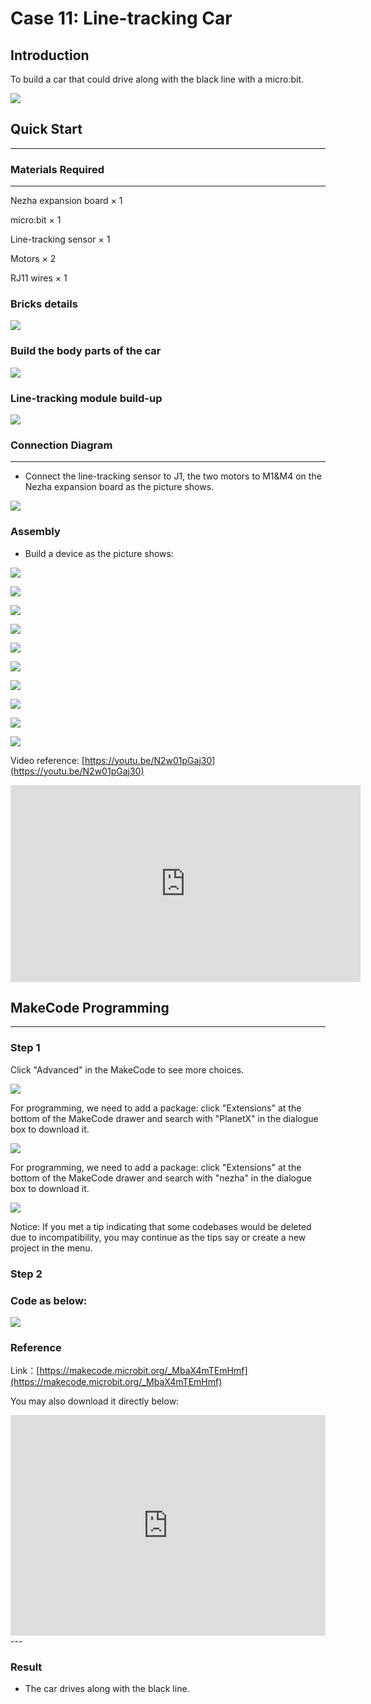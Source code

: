 # Case 11: Line-tracking Car

## Introduction
To build a car that could drive along with the black line with a micro:bit. 

![](./images/case_11_01.png)

## Quick Start

---

### Materials Required

---
Nezha expansion board × 1

micro:bit × 1

Line-tracking sensor × 1

Motors × 2

RJ11 wires × 1


### Bricks details


![](./images/Bricks_case_11.png)

### Build the body parts of the car

![](./images/case_10_02.png)

### Line-tracking module build-up

![](./images/case_11_03.png)

### Connection Diagram 
---
- Connect the line-tracking sensor to J1, the two motors to M1&M4 on the Nezha expansion board as the picture shows.


![](./images/case_11_04.png)

### Assembly

- Build a device as the picture shows:



![](./images/case_11_05.png)

![](./images/case_11_06.png)

![](./images/case_11_07.png)

![](./images/case_11_08.png)

![](./images/case_11_09.png)

![](./images/case_11_10.png)

![](./images/case_11_11.png)

![](./images/case_11_12.png)

![](./images/case_11_13.png)

![](./images/case_11_14.png)

Video reference: [https://youtu.be/N2w01pGaj30](https://youtu.be/N2w01pGaj30)



<iframe width="560" height="315" src="https://www.youtube.com/embed/N2w01pGaj30" frameborder="0" allow="accelerometer; autoplay; clipboard-write; encrypted-media; gyroscope; picture-in-picture" allowfullscreen></iframe>



## MakeCode Programming

---


### Step 1

Click "Advanced" in the MakeCode to see more choices.

![](./images/case_01_10.png)

For programming, we need to add a package: click "Extensions" at the bottom of the MakeCode drawer and search with "PlanetX" in the dialogue box to download it. 

![](./images/case_01_11.png)

For programming, we need to add a package: click "Extensions" at the bottom of the MakeCode drawer and search with "nezha" in the dialogue box to download it. 

![](./images/case_03_09.png)

Notice: If you met a tip indicating that some codebases would be deleted due to incompatibility, you may continue as the tips say or create a new project in the menu. 

### Step 2

### Code as below:

![](./images/case_11_15.png)



### Reference
Link：[https://makecode.microbit.org/_MbaX4mTEmHmf](https://makecode.microbit.org/_MbaX4mTEmHmf)

You may also download it directly below:

<div style="position:relative;height:0;padding-bottom:70%;overflow:hidden;"><iframe style="position:absolute;top:0;left:0;width:100%;height:100%;" src="https://makecode.microbit.org/#pub:_MbaX4mTEmHmf" frameborder="0" sandbox="allow-popups allow-forms allow-scripts allow-same-origin"></iframe></div>  
---

### Result
- The car drives along with the black line. 

